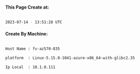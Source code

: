 
   
#### This Page Create at:

```bash

2023-07-14 - 13:51:28 UTC

```

#### Create By Machine:

```bash

Host Name : fv-az570-835

platform  : Linux-5.15.0-1041-azure-x86_64-with-glibc2.35

Ip Local  : 10.1.0.111

```

